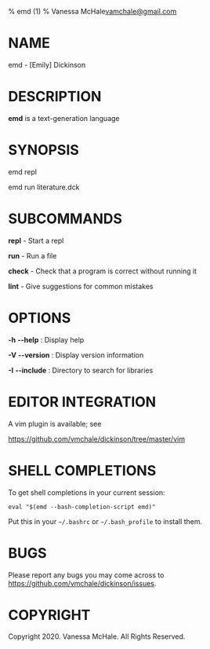 % emd (1)
% Vanessa McHale<vamchale@gmail.com>

# NAME

emd - [Emily] Dickinson

# DESCRIPTION

**emd** is a text-generation language

# SYNOPSIS

  emd repl

  emd run literature.dck

# SUBCOMMANDS

**repl** - Start a repl

**run** - Run a file

**check** - Check that a program is correct without running it

**lint** - Give suggestions for common mistakes

# OPTIONS

**-h** **-\-help**
:   Display help

**-V** **-\-version**
:   Display version information

**-I** **-\-include**
:   Directory to search for libraries

# EDITOR INTEGRATION

A vim plugin is available; see

https://github.com/vmchale/dickinson/tree/master/vim

# SHELL COMPLETIONS

To get shell completions in your current session:

`eval "$(emd --bash-completion-script emd)"`

Put this in your `~/.bashrc` or `~/.bash_profile` to install them.

# BUGS

Please report any bugs you may come across to
https://github.com/vmchale/dickinson/issues.

# COPYRIGHT

Copyright 2020. Vanessa McHale. All Rights Reserved.
